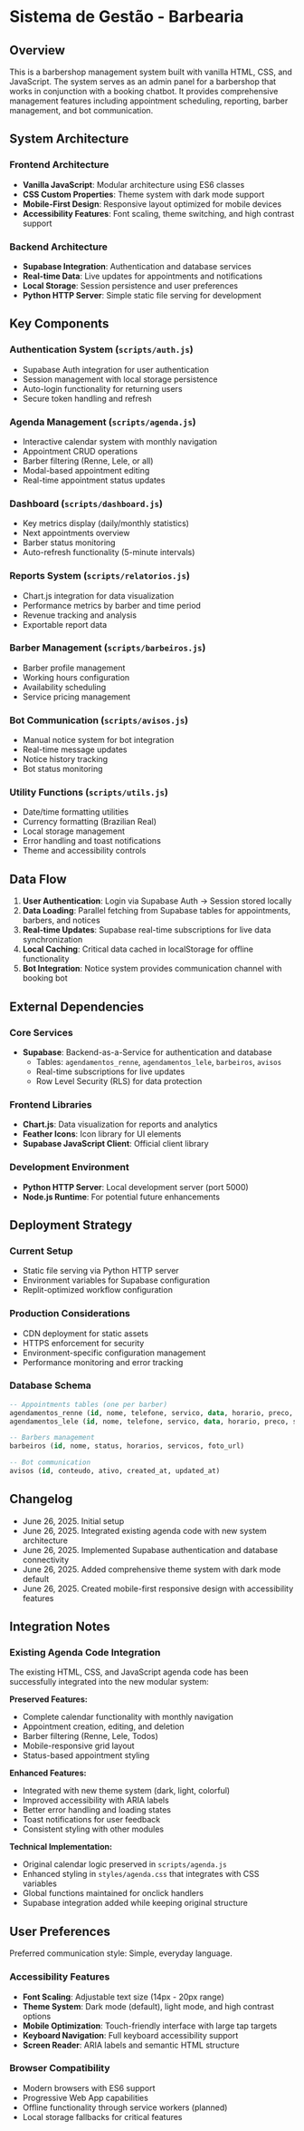# Sistema de Gestão - Barbearia

## Overview

This is a barbershop management system built with vanilla HTML, CSS, and JavaScript. The system serves as an admin panel for a barbershop that works in conjunction with a booking chatbot. It provides comprehensive management features including appointment scheduling, reporting, barber management, and bot communication.

## System Architecture

### Frontend Architecture
- **Vanilla JavaScript**: Modular architecture using ES6 classes
- **CSS Custom Properties**: Theme system with dark mode support
- **Mobile-First Design**: Responsive layout optimized for mobile devices
- **Accessibility Features**: Font scaling, theme switching, and high contrast support

### Backend Architecture
- **Supabase Integration**: Authentication and database services
- **Real-time Data**: Live updates for appointments and notifications
- **Local Storage**: Session persistence and user preferences
- **Python HTTP Server**: Simple static file serving for development

## Key Components

### Authentication System (`scripts/auth.js`)
- Supabase Auth integration for user authentication
- Session management with local storage persistence
- Auto-login functionality for returning users
- Secure token handling and refresh

### Agenda Management (`scripts/agenda.js`)
- Interactive calendar system with monthly navigation
- Appointment CRUD operations
- Barber filtering (Renne, Lele, or all)
- Modal-based appointment editing
- Real-time appointment status updates

### Dashboard (`scripts/dashboard.js`)
- Key metrics display (daily/monthly statistics)
- Next appointments overview
- Barber status monitoring
- Auto-refresh functionality (5-minute intervals)

### Reports System (`scripts/relatorios.js`)
- Chart.js integration for data visualization
- Performance metrics by barber and time period
- Revenue tracking and analysis
- Exportable report data

### Barber Management (`scripts/barbeiros.js`)
- Barber profile management
- Working hours configuration
- Availability scheduling
- Service pricing management

### Bot Communication (`scripts/avisos.js`)
- Manual notice system for bot integration
- Real-time message updates
- Notice history tracking
- Bot status monitoring

### Utility Functions (`scripts/utils.js`)
- Date/time formatting utilities
- Currency formatting (Brazilian Real)
- Local storage management
- Error handling and toast notifications
- Theme and accessibility controls

## Data Flow

1. **User Authentication**: Login via Supabase Auth → Session stored locally
2. **Data Loading**: Parallel fetching from Supabase tables for appointments, barbers, and notices
3. **Real-time Updates**: Supabase real-time subscriptions for live data synchronization
4. **Local Caching**: Critical data cached in localStorage for offline functionality
5. **Bot Integration**: Notice system provides communication channel with booking bot

## External Dependencies

### Core Services
- **Supabase**: Backend-as-a-Service for authentication and database
  - Tables: `agendamentos_renne`, `agendamentos_lele`, `barbeiros`, `avisos`
  - Real-time subscriptions for live updates
  - Row Level Security (RLS) for data protection

### Frontend Libraries
- **Chart.js**: Data visualization for reports and analytics
- **Feather Icons**: Icon library for UI elements
- **Supabase JavaScript Client**: Official client library

### Development Environment
- **Python HTTP Server**: Local development server (port 5000)
- **Node.js Runtime**: For potential future enhancements

## Deployment Strategy

### Current Setup
- Static file serving via Python HTTP server
- Environment variables for Supabase configuration
- Replit-optimized workflow configuration

### Production Considerations
- CDN deployment for static assets
- HTTPS enforcement for security
- Environment-specific configuration management
- Performance monitoring and error tracking

### Database Schema
```sql
-- Appointments tables (one per barber)
agendamentos_renne (id, nome, telefone, servico, data, horario, preco, status, observacoes)
agendamentos_lele (id, nome, telefone, servico, data, horario, preco, status, observacoes)

-- Barbers management
barbeiros (id, nome, status, horarios, servicos, foto_url)

-- Bot communication
avisos (id, conteudo, ativo, created_at, updated_at)
```

## Changelog
- June 26, 2025. Initial setup
- June 26, 2025. Integrated existing agenda code with new system architecture
- June 26, 2025. Implemented Supabase authentication and database connectivity
- June 26, 2025. Added comprehensive theme system with dark mode default
- June 26, 2025. Created mobile-first responsive design with accessibility features

## Integration Notes

### Existing Agenda Code Integration
The existing HTML, CSS, and JavaScript agenda code has been successfully integrated into the new modular system:

**Preserved Features:**
- Complete calendar functionality with monthly navigation
- Appointment creation, editing, and deletion
- Barber filtering (Renne, Lele, Todos)
- Mobile-responsive grid layout
- Status-based appointment styling

**Enhanced Features:**
- Integrated with new theme system (dark, light, colorful)
- Improved accessibility with ARIA labels
- Better error handling and loading states
- Toast notifications for user feedback
- Consistent styling with other modules

**Technical Implementation:**
- Original calendar logic preserved in `scripts/agenda.js`
- Enhanced styling in `styles/agenda.css` that integrates with CSS variables
- Global functions maintained for onclick handlers
- Supabase integration added while keeping original structure

## User Preferences

Preferred communication style: Simple, everyday language.

### Accessibility Features
- **Font Scaling**: Adjustable text size (14px - 20px range)
- **Theme System**: Dark mode (default), light mode, and high contrast options
- **Mobile Optimization**: Touch-friendly interface with large tap targets
- **Keyboard Navigation**: Full keyboard accessibility support
- **Screen Reader**: ARIA labels and semantic HTML structure

### Browser Compatibility
- Modern browsers with ES6 support
- Progressive Web App capabilities
- Offline functionality through service workers (planned)
- Local storage fallbacks for critical features